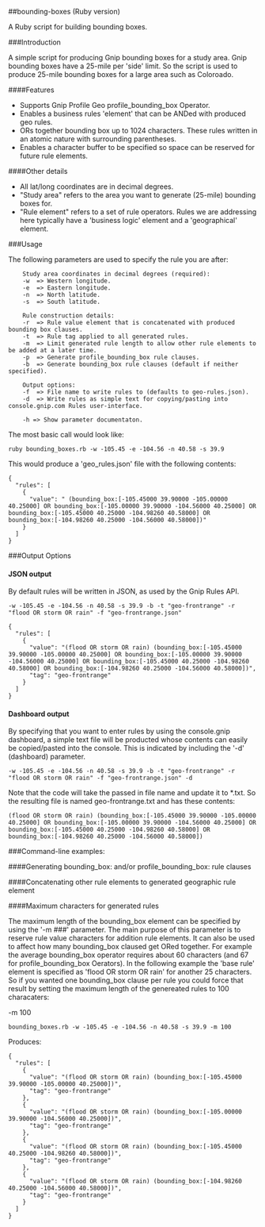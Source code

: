 ##bounding-boxes (Ruby version)

A Ruby script for building bounding boxes.

###Introduction

A simple script for producing Gnip bounding boxes for a study area.  Gnip bounding boxes have a 
25-mile per 'side' limit.  So the script is used to produce 25-mile bounding boxes for a large area such
as Coloroado.

####Features
+ Supports Gnip Profile Geo profile_bounding_box Operator.
+ Enables a business rules 'element' that can be ANDed with produced geo rules.
+ ORs together bounding box up to 1024 characters. These rules written in an atomic nature with surrounding parentheses.
+ Enables a character buffer to be specified so space can be reserved for future rule elements.


####Other details
+ All lat/long coordinates are in decimal degrees.
+ "Study area" refers to the area you want to generate (25-mile) bounding boxes for.
+ "Rule element" refers to a set of rule operators.  Rules we are addressing here typically have a 'business logic' element and a 'geographical' element.  


###Usage

The following parameters are used to specify the rule you are after:
```
    Study area coordinates in decimal degrees (required):
    -w  => Western longitude.
    -e  => Eastern longitude. 
    -n  => North latitude.
    -s  => South latitude.
    
    Rule construction details:
    -r  => Rule value element that is concatenated with produced bounding box clauses.
    -t  => Rule tag applied to all generated rules.    
    -m  => Limit generated rule length to allow other rule elements to be added at a later time. 
    -p  => Generate profile_bounding_box rule clauses. 
    -b  => Generate bounding_box rule clauses (default if neither specified).
    
    Output options:
    -f  => File name to write rules to (defaults to geo-rules.json).
    -d  => Write rules as simple text for copying/pasting into console.gnip.com Rules user-interface.
    
    -h => Show parameter documentaton.
```


The most basic call would look like:
```
ruby bounding_boxes.rb -w -105.45 -e -104.56 -n 40.58 -s 39.9 
```

This would produce a 'geo_rules.json' file with the following contents:

```
{
  "rules": [
    {
      "value": " (bounding_box:[-105.45000 39.90000 -105.00000 40.25000] OR bounding_box:[-105.00000 39.90000 -104.56000 40.25000] OR bounding_box:[-105.45000 40.25000 -104.98260 40.58000] OR bounding_box:[-104.98260 40.25000 -104.56000 40.58000])"
    }
  ]
}
```


###Output Options

#### JSON output

By default rules will be written in JSON, as used by the Gnip Rules API. 

```
-w -105.45 -e -104.56 -n 40.58 -s 39.9 -b -t "geo-frontrange" -r "flood OR storm OR rain" -f "geo-frontrange.json" 
```



```
{
  "rules": [
    {
      "value": "(flood OR storm OR rain) (bounding_box:[-105.45000 39.90000 -105.00000 40.25000] OR bounding_box:[-105.00000 39.90000 -104.56000 40.25000] OR bounding_box:[-105.45000 40.25000 -104.98260 40.58000] OR bounding_box:[-104.98260 40.25000 -104.56000 40.58000])",
      "tag": "geo-frontrange"
    }
  ]
}
```

#### Dashboard output

By specifying that you want to enter rules by using the console.gnip dashboard, a simple text file will be producted whose contents can easily be copied/pasted into the console. This is indicated by including the '-d' (dashboard) parameter. 

```
-w -105.45 -e -104.56 -n 40.58 -s 39.9 -b -t "geo-frontrange" -r "flood OR storm OR rain" -f "geo-frontrange.json" -d
```

Note that the code will take the passed in file name and update it to *.txt.  So the resulting file is named geo-frontrange.txt and has these contents: 

```
(flood OR storm OR rain) (bounding_box:[-105.45000 39.90000 -105.00000 40.25000] OR bounding_box:[-105.00000 39.90000 -104.56000 40.25000] OR bounding_box:[-105.45000 40.25000 -104.98260 40.58000] OR bounding_box:[-104.98260 40.25000 -104.56000 40.58000])

```



###Command-line examples:

####Generating bounding_box: and/or profile_bounding_box: rule clauses


####Concatenating other rule elements to generated geographic rule element 



####Maximum characters for generated rules

The maximum length of the bounding_box element can be specified by using the '-m ###' parameter. The main purpose of this parameter is to reserve rule value characters for addition rule elements.  It can also be used to affect how many bounding_box claused get ORed together.  For example the average bounding_box operator requires about 60 characters (and 67 for profile_bounding_box Oerators). In the following example the 'base rule' element is specified as 'flood OR storm OR rain' for another 25 characters. So if you wanted one bounding_box clause per rule you could force that result by setting the maximum length of the genereated rules to 100 characaters:

-m 100

```
bounding_boxes.rb -w -105.45 -e -104.56 -n 40.58 -s 39.9 -m 100
```

Produces:

```
{
  "rules": [
    {
      "value": "(flood OR storm OR rain) (bounding_box:[-105.45000 39.90000 -105.00000 40.25000])",
      "tag": "geo-frontrange"
    },
    {
      "value": "(flood OR storm OR rain) (bounding_box:[-105.00000 39.90000 -104.56000 40.25000])",
      "tag": "geo-frontrange"
    },
    {
      "value": "(flood OR storm OR rain) (bounding_box:[-105.45000 40.25000 -104.98260 40.58000])",
      "tag": "geo-frontrange"
    },
    {
      "value": "(flood OR storm OR rain) (bounding_box:[-104.98260 40.25000 -104.56000 40.58000])",
      "tag": "geo-frontrange"
    }
  ]
}
```



